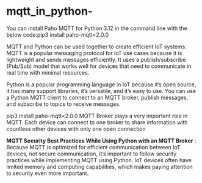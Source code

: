 # mqtt_in_python-
You can install Paho MQTT for Python 3.12 in the command line with the below code:pip3 install paho-mqtt&lt;2.0.0

MQTT and Python can be used together to create efficient IoT systems. MQTT is a popular messaging protocol for IoT use cases because it is lightweight and sends messages efficiently. It uses a publish/subscribe (Pub/Sub) model that works well for devices that need to communicate in real time with minimal resources.

Python is a popular programming language in IoT because it’s open source, it has many support libraries, it’s versatile, and it’s easy to use. You can use a Python MQTT client to connect to an MQTT broker, publish messages, and subscribe to topics to receive messages.

pip3 install paho-mqtt<2.0.0
MQTT Broker plays a very important role in MQTT. Each device can connect to one broker to share information with countless other devices with only one open connection

**MQTT Security Best Practices While Using Python with an MQTT Broker** :
Because MQTT is optimized for efficient communication between IoT devices, not secure communication, it’s important to follow security practices while implementing MQTT using Python. IoT devices often have limited memory and computing capabilities, which makes paying attention to security even more important.

